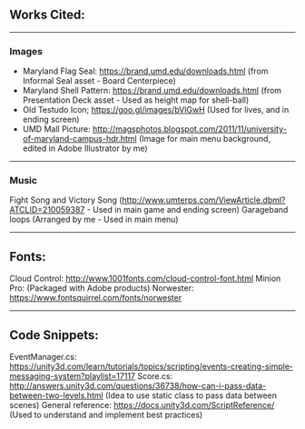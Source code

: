 ## Works Cited:


--------
### Images

- Maryland Flag Seal: https://brand.umd.edu/downloads.html (from Informal Seal asset - Board Centerpiece)
- Maryland Shell Pattern: https://brand.umd.edu/downloads.html (from Presentation Deck asset - Used as height map for shell-ball)
- Old Testudo Icon; https://goo.gl/images/bVlGwH (Used for lives, and in ending screen)
- UMD Mall Picture: http://magsphotos.blogspot.com/2011/11/university-of-maryland-campus-hdr.html (Image for main menu background, edited in Adobe Illustrator by me)

---------
### Music

Fight Song and Victory Song (http://www.umterps.com/ViewArticle.dbml?ATCLID=210059387 - Used in main game and ending screen)
Garageband loops (Arranged by me - Used in main menu)

--------
## Fonts:

Cloud Control: http://www.1001fonts.com/cloud-control-font.html
Minion Pro: (Packaged with Adobe products)
Norwester: https://www.fontsquirrel.com/fonts/norwester

--------
## Code Snippets:

EventManager.cs: https://unity3d.com/learn/tutorials/topics/scripting/events-creating-simple-messaging-system?playlist=17117
Score.cs: http://answers.unity3d.com/questions/36738/how-can-i-pass-data-between-two-levels.html (Idea to use static class to pass data between scenes)
General reference: https://docs.unity3d.com/ScriptReference/ (Used to understand and implement best practices)
